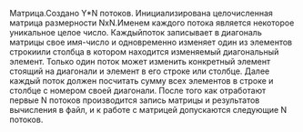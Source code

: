 Матрица.Создано Y*N потоков. Инициализирована целочисленная матрица размерности NxN.Именем 
каждого потока является некоторое уникальное целое число. Каждыйпоток записывает в диагональ 
матрицы свое имя-число и одновременно изменяет один из элементов строкиили столбца в котором находится 
изменяемый диагональный элемент. Только один поток может изменить конкретный элемент стоящий на диагонали и элемент
в его строке или столбце. Далее каждый поток должен посчитать сумму всех элементов в строке и столбце с номером своей
диагонали. После того как отработают первые N потоков производится запись матрицы и результатов вычисления в файл,
и к работе с матрицей допускаются следующие N потоков.